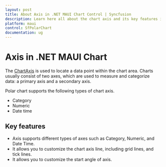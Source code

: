 ```yaml
---
layout: post
title: About Axis in .NET MAUI Chart Control | Syncfusion
description: Learn here all about the chart axis and its key features in the Syncfusion .NET MAUI Chart (SfPolarChart) control.
platform: maui
control: SfPolarChart
documentation: ug
---
```


# Axis in .NET MAUI Chart

The [ChartAxis](https://help.syncfusion.com/cr/maui/Syncfusion.Maui.Charts.ChartAxis.html) is used to locate a data point within the chart area. Charts usually consist of two axes, which are used to measure and categorize data: a primary axis and a secondary axis.

Polar chart supports the following types of chart axis.

* Category
* Numeric
* Date time

## Key features

* Axis supports different types of axes such as Category, Numeric, and Date Time.
* It allows you to customize the chart axis line, including grid lines, and tick lines.
* It allows you to customize the start angle of axis.